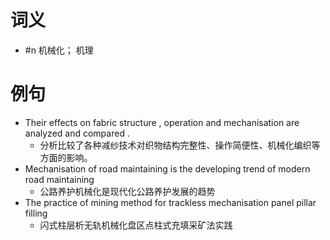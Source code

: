 # 词义
- #n 机械化； 机理
# 例句
- Their effects on fabric structure , operation and mechanisation are analyzed and compared .
	- 分析比较了各种减纱技术对织物结构完整性、操作简便性、机械化编织等方面的影响。
- Mechanisation of road maintaining is the developing trend of modern road maintaining
	- 公路养护机械化是现代化公路养护发展的趋势
- The practice of mining method for trackless mechanisation panel pillar filling
	- 闪式柱层析无轨机械化盘区点柱式充填采矿法实践
